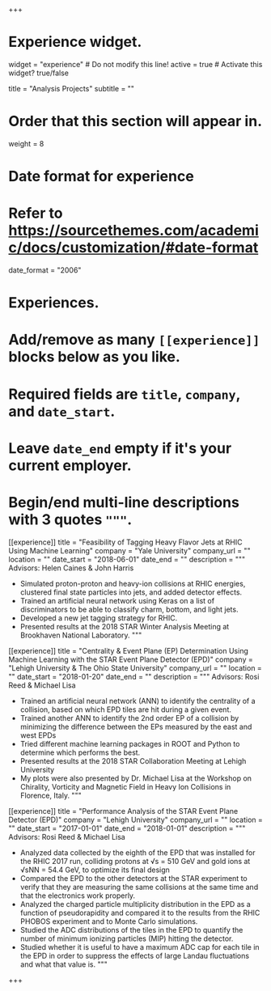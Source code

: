 +++
# Experience widget.
widget = "experience"  # Do not modify this line!
active = true  # Activate this widget? true/false

title = "Analysis Projects"
subtitle = ""

# Order that this section will appear in.
weight = 8

# Date format for experience
#   Refer to https://sourcethemes.com/academic/docs/customization/#date-format
date_format = "2006"

# Experiences.
#   Add/remove as many `[[experience]]` blocks below as you like.
#   Required fields are `title`, `company`, and `date_start`.
#   Leave `date_end` empty if it's your current employer.
#   Begin/end multi-line descriptions with 3 quotes `"""`.
[[experience]]
  title = "Feasibility of Tagging Heavy Flavor Jets at RHIC Using Machine Learning"
  company = "Yale University"
  company_url = ""
  location = ""
  date_start = "2018-06-01"
  date_end = ""
  description = """
  Advisors: Helen Caines & John Harris
  
  * Simulated proton-proton and heavy-ion collisions at RHIC energies, clustered final state particles into jets, and added detector effects.
  * Trained an artificial neural network using Keras on a list of discriminators to be able to classify charm, bottom, and light jets.
  * Developed a new jet tagging strategy for RHIC.
  * Presented results at the 2018 STAR Winter Analysis Meeting at Brookhaven National Laboratory.
  """

[[experience]]
  title = "Centrality & Event Plane (EP) Determination Using Machine Learning with the STAR Event Plane Detector (EPD)"
  company = "Lehigh University & The Ohio State University"
  company_url = ""
  location = ""
  date_start = "2018-01-20"
  date_end = ""
  description = """
  Advisors: Rosi Reed & Michael Lisa
  
  * Trained an artificial neural network (ANN) to identify the centrality of a collision, based on which EPD tiles are hit during a given event.
  * Trained another ANN to identify the 2nd order EP of a collision by minimizing the difference between the EPs measured by the east and west EPDs
  * Tried different machine learning packages in ROOT and Python to determine which performs the best.
  * Presented results at the 2018 STAR Collaboration Meeting at Lehigh University
  * My plots were also presented by Dr. Michael Lisa at the Workshop on Chirality, Vorticity and Magnetic Field in Heavy Ion Collisions in Florence, Italy.
  """
  
[[experience]]
  title = "Performance Analysis of the STAR Event Plane Detector (EPD)"
  company = "Lehigh University"
  company_url = ""
  location = ""
  date_start = "2017-01-01"
  date_end = "2018-01-01"
  description = """
  Advisors: Rosi Reed & Michael Lisa
  
  * Analyzed data collected by the eighth of the EPD that was installed for the RHIC 2017 run, colliding protons at √s = 510 GeV and gold ions at √sNN = 54.4 GeV, to optimize its final design
  * Compared the EPD to the other detectors at the STAR experiment to verify that they are measuring the same collisions at the same time and that the electronics work properly.
  * Analyzed the charged particle multiplicity distribution in the EPD as a function of pseudorapidity and compared it to the results from the RHIC PHOBOS experiment and to Monte Carlo simulations.
  * Studied the ADC distributions of the tiles in the EPD to quantify the number of minimum ionizing particles (MIP) hitting the detector.
  * Studied whether it is useful to have a maximum ADC cap for each tile in the EPD in order to suppress the effects of large Landau fluctuations and what that value is.
  """

+++
